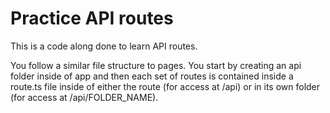 # Practice API routes

This is a code along done to learn API routes.

You follow a similar file structure to pages. You start by creating an api folder inside of app and then each set of routes is contained inside a route.ts file inside of either the route (for access at /api) or in its own folder (for access at /api/FOLDER_NAME).
